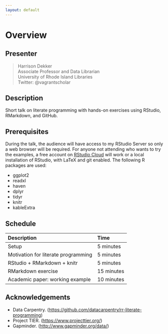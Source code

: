 ```yaml
---
layout: default
---
```

# Overview
## Presenter
> Harrison Dekker   
Associate Professor and Data Librarian  
University of Rhode Island Libraries  
Twitter: @vagrantscholar

## Description
Short talk on literate programming with hands-on exercises using RStudio, RMarkdown, and GitHub.

## Prerequisites
During the talk, the audience will have access to my RStudio Server so only a web browser will be required. For anyone not attending who wants to try the examples, a free account on [RStudio Cloud](https://rstudio.cloud) will work or a local installation of RStudio, with LaTeX and git enabled. The following R packages are used:
* ggplot2
* readxl
* haven
* dplyr
* tidyr
* knitr
* kableExtra

## Schedule

| Description                         | Time         |
|:------------------------------------|:-------------|
| Setup                               | 5 minutes    |
| Motivation for literate programming | 5 minutes    |
| RStudio + RMarkdown + knitr         | 5 minutes    |
| RMarkdown exercise                  | 15 minutes   |
| Academic paper: working example     | 10 minutes   |

## Acknowledgements
* Data Carpentry. (https://github.com/datacarpentry/rr-literate-programming)  
* Project TIER. (https://www.projecttier.org/)
* Gapminder. (http://www.gapminder.org/data/)


